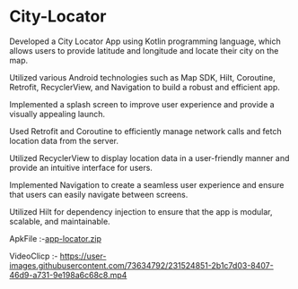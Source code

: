 # City-Locator

Developed a City Locator App using Kotlin programming language, which allows users to provide latitude and longitude and locate their city on the map.

Utilized various Android technologies such as Map SDK, Hilt, Coroutine, Retrofit, RecyclerView, and Navigation to build a robust and efficient app.

Implemented a splash screen to improve user experience and provide a visually appealing launch.

Used Retrofit and Coroutine to efficiently manage network calls and fetch location data from the server.

Utilized RecyclerView to display location data in a user-friendly manner and provide an intuitive interface for users.

Implemented Navigation to create a seamless user experience and ensure that users can easily navigate between screens.

Utilized Hilt for dependency injection to ensure that the app is modular, scalable, and maintainable.


ApkFile :-[app-locator.zip](https://github.com/prabhat-lall/City-Locator/files/11213754/app-locator.zip)

VideoClicp :- 
https://user-images.githubusercontent.com/73634792/231524851-2b1c7d03-8407-46d9-a731-9e198a6c68c8.mp4


